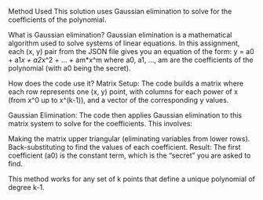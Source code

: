 Method Used
This solution uses Gaussian elimination to solve for the coefficients of the polynomial.

What is Gaussian elimination?
Gaussian elimination is a mathematical algorithm used to solve systems of linear equations. In this assignment, each (x, y) pair from the JSON file gives you an equation of the form:
y = a0 + a1*x + a2*x^2 + ... + am*x^m
where a0, a1, ..., am are the coefficients of the polynomial (with a0 being the secret).

How does the code use it?
Matrix Setup:
The code builds a matrix where each row represents one (x, y) point, with columns for each power of x (from x^0 up to x^(k-1)), and a vector of the corresponding y values.

Gaussian Elimination:
The code then applies Gaussian elimination to this matrix system to solve for the coefficients. This involves:

Making the matrix upper triangular (eliminating variables from lower rows).
Back-substituting to find the values of each coefficient.
Result:
The first coefficient (a0) is the constant term, which is the “secret” you are asked to find.

This method  works for any set of k points that define a unique polynomial of degree k-1.

